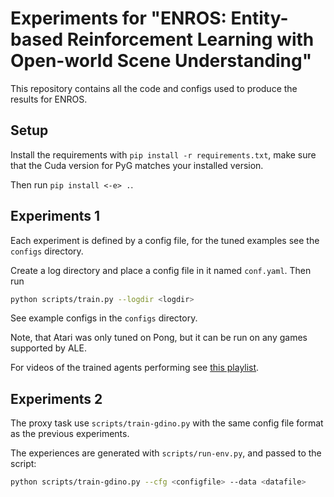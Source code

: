 # Experiments for "ENROS: Entity-based Reinforcement Learning with Open-world Scene Understanding"

This repository contains all the code and configs used to produce the results
for ENROS.

## Setup

Install the requirements with `pip install -r requirements.txt`, make sure that
the Cuda version for PyG matches your installed version.

Then run `pip install <-e> .`.

## Experiments 1

Each experiment is defined by a config file, for the tuned examples see the
`configs` directory.

Create a log directory and place a config file in it named `conf.yaml`. Then run

```sh
python scripts/train.py --logdir <logdir>
```

See example configs in the `configs` directory.

Note, that Atari was only tuned on Pong, but it can be run on any games
supported by ALE.

For videos of the trained agents performing see [this
playlist](https://www.youtube.com/playlist?list=PL0fzH_bs_m9jy4uzf8Oj5TP11OVEPxATh).


## Experiments 2

The proxy task use `scripts/train-gdino.py` with the same config file format
as the previous experiments.

The experiences are generated with `scripts/run-env.py`, and passed to the script:

```sh
python scripts/train-gdino.py --cfg <configfile> --data <datafile>
```

